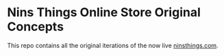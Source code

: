 # Nins Things Online Store Original Concepts

This repo contains all the original iterations of the now live [ninsthings.com](https://ninsthings.com/).
